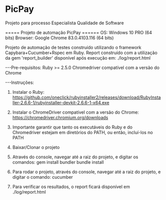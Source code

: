 # PicPay
Projeto para processo Especialista Qualidade de Software

===== Projeto de automação PicPay ======
OS: Windows 10 PRO (64 bits)
Browser: Google Chrome 83.0.4103.116 (64 bits)

Projeto de automação de testes construído utilizando o framework Capybara+Cucumber+Rspec em Ruby.
Report construído com a utilização da gem 'report_builder' disponível após execução em: ./log/report.html

---Pre-requisitos: 
Ruby >= 2.5.0
Chromedriver compatível com a versão do Chrome

---Instruções:
1) Instalar o Ruby: https://github.com/oneclick/rubyinstaller2/releases/download/RubyInstaller-2.6.6-1/rubyinstaller-devkit-2.6.6-1-x64.exe

2) Instalar o ChromeDriver compatível com a versão do Chrome: https://chromedriver.chromium.org/downloads

3) Importante garantir que tanto os executáveis do Ruby e do Chromedriver estejam em diretórios do PATH, ou então, incluí-los no PATH

4) Baixar/Clonar o projeto

5) Através do console, navegar até a raiz do projeto, e digitar os comandos:
gem install bundler
bundle install

6) Para rodar o projeto, através do console, navegar até a raiz do projeto, e digitar o comando:
cucumber

7) Para verificar os resultados, o report ficará disponível em ./log/report.html
